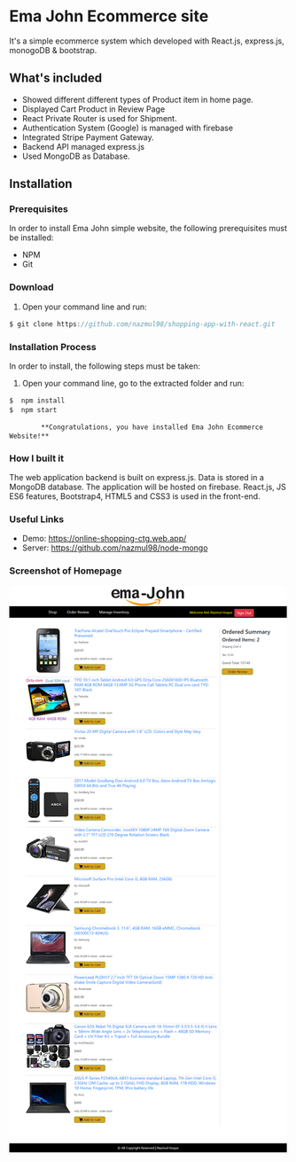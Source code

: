 # Ema John Ecommerce site

It's a simple ecommerce system which developed with React.js, express.js, monogoDB & bootstrap.

## What's included
 - Showed different different types of Product item in home page.
 - Displayed Cart Product in Review Page
 - React Private Router is used for Shipment.
 - Authentication System (Google) is managed with firebase
 - Integrated Stripe Payment Gateway.
 - Backend API managed express.js
 - Used MongoDB as Database.

## Installation
### Prerequisites
In order to install Ema John simple website, the following prerequisites must be installed:
 - NPM 
 - Git

### Download
1. Open your command line and run:
```js
$ git clone https://github.com/nazmul98/shopping-app-with-react.git
```

### Installation Process
In order to install, the following steps must be taken:

1. Open your command line, go to the extracted folder and run:
```js
$  npm install
$  npm start
```

            **Congratulations, you have installed Ema John Ecommerce Website!**

### How I built it
The web application backend is built on express.js. Data is stored in a MongoDB database. The application will be hosted on firebase. React.js, JS ES6 features, Bootstrap4, HTML5 and CSS3 is used in the front-end.

### Useful Links
 - Demo: https://online-shopping-ctg.web.app/
 - Server: https://github.com/nazmul98/node-mongo

### Screenshot of Homepage
 <img src="src/images/online-shopping-ctg.web.app_.png">